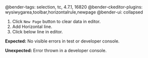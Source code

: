 @bender-tags: selection, tc, 4.7.1, 16820
@bender-ckeditor-plugins: wysiwygarea,toolbar,horizontalrule,newpage
@bender-ui: collapsed

1. Click `New Page` button to clear data in editor.
1. Add Horizontal line.
1. Click below line in editor.

**Expected:** No visible errors in test or developer console.

**Unexpected:** Error thrown in a developer console.
